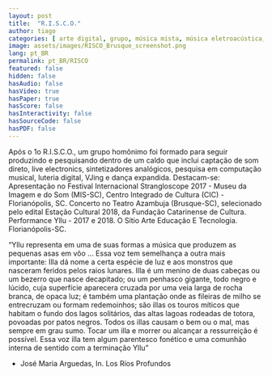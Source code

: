 ```yaml
---
layout: post
title:  "R.I.S.C.O."
author: tiago
categories: [ arte digital, grupo, música mista, música eletroacústica, luteria digital, multidisciplinar, florianopolis ]
image: assets/images/RISCO_Brusque_screenshot.png
lang: pt_BR
permalink: pt_BR/RISCO
featured: false
hidden: false
hasAudio: false
hasVideo: true
hasPaper: true
hasScore: false
hasInteractivity: false
hasSourceCode: false
hasPDF: false
---
```


Após o 1o R.I.S.C.O., um grupo homônimo foi formado para seguir produzindo e pesquisando dentro de um caldo que inclui captação de som direto, live electronics, sintetizadores analógicos, pesquisa em computação musical, luteria digital, VJing e dança expandida. Destacam-se:
Apresentação no Festival Internacional Strangloscope 2017 - Museu da Imagem e do Som (MIS-SC), Centro Integrado de Cultura (CIC) - Florianópolis, SC.
Concerto no Teatro Azambuja (Brusque-SC), selecionado pelo edital Estação Cultural 2018, da Fundação Catarinense de Cultura.
Performance Yllu - 2017 e 2018. O Sítio Arte Educação E Tecnologia. Florianópolis-SC.

“Yllu representa em uma de suas formas a música que produzem as pequenas asas em vôo ... Essa voz tem semelhança a outra mais importante: Illa dá nome a certa espécie de luz e aos monstros que nasceram feridos pelos raios lunares. Illa é um menino de duas cabeças ou um bezerro que nasce decapitado; ou um penhasco gigante, todo negro e lúcido, cuja superfície aparecera cruzada por uma veia larga de rocha branca, de opaca luz; é também uma plantação onde as fileiras de milho se entrecruzam ou formam redemoinhos; são illas os touros míticos que habitam o fundo dos lagos solitários, das altas lagoas rodeadas de totora, povoadas por patos negros. Todos os illas causam o bem ou o mal, mas sempre em grau sumo. Tocar um illa e morrer ou alcançar a ressurreição é possível. Essa voz illa tem algum parentesco fonético e uma comunhão interna de sentido com a terminação Yllu”
- José Maria Arguedas, In. Los Ríos Profundos
